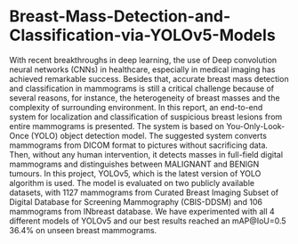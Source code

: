 # Breast-Mass-Detection-and-Classification-via-YOLOv5-Models

With recent breakthroughs in deep learning, the use of Deep convolution neural networks (CNNs) in healthcare, especially in medical imaging has achieved remarkable success. Besides that, accurate breast mass detection and classification in mammograms is still a critical challenge because of several reasons, for instance, the heterogeneity of breast masses and the complexity of surrounding environment. In this report, an end-to-end system for localization and classification of suspicious breast lesions from entire mammograms is presented. The system is based on You-Only-Look-Once (YOLO) object detection model. The suggested system converts mammograms from DICOM format to pictures without sacrificing data. Then, without any human intervention, it detects masses in full-field digital mammograms and distinguishes between MALIGNANT and BENIGN tumours. In this project, YOLOv5, which is the latest version of YOLO algorithm is used. The model is evaluated on two publicly available datasets, with 1127 mammograms from Curated Breast Imaging Subset of Digital Database for Screening Mammography (CBIS-DDSM) and 106 mammograms from INbreast database. We have experimented with all 4 different models of YOLOv5 and our best results reached an mAP@IoU=0.5 36.4% on unseen breast mammograms.
